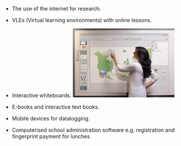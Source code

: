- The use of the internet for research.
- VLEs (Virtual learning environments) with online lessons.
- Interactive whiteboards.
![](.guides/img/whiteboard.png)

- E-books and interactive text books.
- Mobile devices for datalogging.
- Computerised school administration software e.g. registration and fingerprint payment for lunches